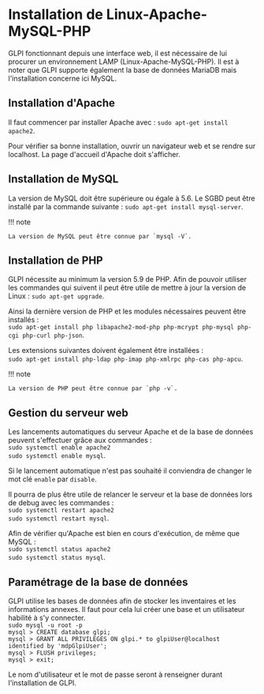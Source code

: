 # Installation de Linux-Apache-MySQL-PHP

GLPI fonctionnant depuis une interface web, il est nécessaire de lui procurer un environnement LAMP (Linux-Apache-MySQL-PHP). Il est à noter que GLPI supporte également la base de données MariaDB mais l'installation concerne ici MySQL.

## Installation d'Apache

Il faut commencer par installer Apache avec :
`sudo apt-get install apache2`.

Pour vérifier sa bonne installation, ouvrir un navigateur web et se rendre sur localhost. La page d'accueil d'Apache doit s'afficher.

## Installation de MySQL

La version de MySQL doit être supérieure ou égale à 5.6. Le SGBD peut être installé par la commande suivante :
`sudo apt-get install mysql-server`.


!!! note

	La version de MySQL peut être connue par `mysql -V`.

## Installation de PHP

GLPI nécessite au minimum la version 5.9 de PHP. Afin de pouvoir utiliser les commandes qui suivent il peut être utile de mettre à jour la version de Linux :
`sudo apt-get upgrade`.

Ainsi la dernière version de PHP et les modules nécessaires peuvent être installés :  
`sudo apt-get install php libapache2-mod-php php-mcrypt php-mysql php-cgi php-curl php-json`.

Les extensions suivantes doivent également être installées :  
`sudo apt-get install php-ldap php-imap php-xmlrpc php-cas php-apcu`.

!!! note

	La version de PHP peut être connue par `php -v`.

## Gestion du serveur web

Les lancements automatiques du serveur Apache et de la base de données peuvent s'effectuer grâce aux commandes :  
`sudo systemctl enable apache2`  
`sudo systemctl enable mysql`.

Si le lancement automatique n'est pas souhaité il conviendra de changer le mot clé `enable` par `disable`.

Il pourra de plus être utile de relancer le serveur et la base de données lors de debug avec les commandes :  
`sudo systemctl restart apache2`  
`sudo systemctl restart mysql`.

Afin de vérifier qu'Apache est bien en cours d'exécution, de même que MySQL :  
`sudo systemctl status apache2`  
`sudo systemctl status mysql`.

## Paramétrage de la base de données

GLPI utilise les bases de données afin de stocker les inventaires et les informations annexes. Il faut pour cela lui créer une base et un utilisateur habilité à s'y connecter.  
`sudo mysql -u root -p`  
`mysql > CREATE database glpi;`  
`mysql > GRANT ALL PRIVILEGES ON glpi.* to glpiUser@localhost identified by 'mdpGlpiUser';`  
`mysql > FLUSH privileges;`  
`mysql > exit;`

Le nom d'utilisateur et le mot de passe seront à renseigner durant l'installation de GLPI.

